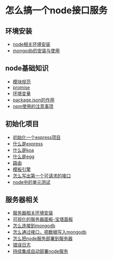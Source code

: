 # 怎么搞一个node接口服务

## 环境安装

- [node相关环境安装]()
- [mongodb的安装与使用]()

## node基础知识

- [模块规范]()
- [promise]()
- [环境变量]()
- [package.json的作用]()
- [npm使用的注意事项]()

## 初始化项目

- [初始化一个express项目]()
- [什么是express]()
- [什么是koa]()
- [什么是egg]()
- [路由]()
- [模板引擎]()
- [怎么写出第一个可请求的接口]()
- [node中的单元测试]()

## 服务器相关

- [服务器相关环境安装](./怎么搞一个node接口服务01-环境搭建.md)
- [可视化的服务器面板-宝塔面板](./怎么搞一个node接口服务02-手把手教学宝塔面板的安装和Lnmp环境搭建.md)
- [怎么连接到mongodb]()
- [怎么通过接口，把数据写入mongodb]()
- [怎么把node服务部署到服务器]()
- [错误日志]()
- [持续集成自动部署node服务]()

